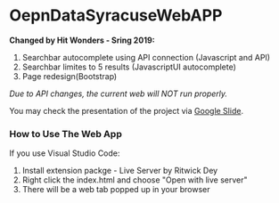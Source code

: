 # OepnDataSyracuseWebAPP


**Changed by Hit Wonders - Sring 2019:**
1. Searchbar autocomplete using API connection (Javascript and API)
2. Searchbar limites to 5 results (JavascriptUI autocomplete)
3. Page redesign(Bootstrap)

*Due to API changes, the current web will NOT run properly.*
 
 
You may check the presentation of the project via [ Google Slide](https://docs.google.com/presentation/d/1_mdiGW0WsQ2BflyE7O_UgKL5pSBK9_BGoxjq55T77NQ/edit?usp=sharing). 


### How to Use The Web App
If you use Visual Studio Code:
1. Install extension packge - Live Server by Ritwick Dey
2. Right click the index.html and choose "Open with live server"
3. There will be a web tab popped up in your browser
     
 
